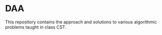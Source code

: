 # DAA

This repository contains the approach and solutions to various algorithmic problems taught in class CST.
